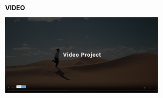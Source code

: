## VIDEO

![Design preview for the page coding challenge](./images/Screenshot%20from%202024-05-23%2015-18-32.png)